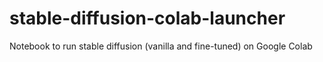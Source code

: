 # stable-diffusion-colab-launcher
Notebook to run stable diffusion (vanilla and fine-tuned) on Google Colab
